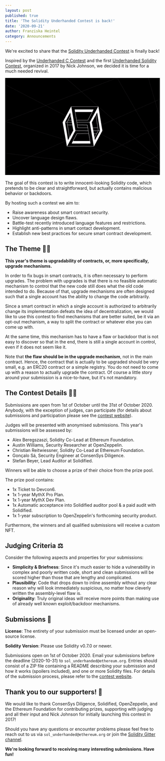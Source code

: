 ```yaml
---
layout: post
published: true
title: 'The Solidity Underhanded Contest is back!'
date: '2020-09-21'
author: Franziska Heintel
category: Announcements
---
```


We're excited to share that the [Solidity Underhanded Contest](https://underhanded.soliditylang.org/) is finally back!

Inspired by the [Underhanded C Contest](http://www.underhanded-c.org/) and the first [Underhanded Solidity Contest](https://u.solidity.cc/), organized in 2017 by Nick Johnson, we decided it is time for a much needed revival.

![Solidity Underhanded Contest](/img/2020/09/Underhanded_Solidity.gif)

The goal of this contest is to write innocent-looking Solidity code, which pretends to be clear and straightforward, but actually contains malicious behavior or backdoors.

By hosting such a contest we aim to:

+ Raise awareness about smart contract security.
+ Uncover language design flaws.
+ Battle-test recently introduced language features and restrictions.
+ Highlight anti-patterns in smart contact development.
+ Establish new best practices for secure smart contract development.

## The Theme 🚪🔑

**This year's theme is upgradability of contracts, or, more specifically, upgrade mechanisms.**

In order to fix bugs in smart contracts, it is often necessary to perform upgrades. The problem with upgrades is that there is no feasible automatic mechanism to control that the new code still does what the old code intended to do. Because of that, upgrade mechanisms are often designed such that a single account has the ability to change the code arbitrarily.

Since a smart contract in which a single account is authorized to arbitrarily change its implementation defeats the idea of decentralization, we would like to use this contest to find mechanisms that are better suited, be it via an opt-out mechanism, a way to split the contract or whatever else you can come up with.

At the same time, this mechanism has to have a flaw or backdoor that is not easy to discover so that in the end, there is still a single account in control, even if it does not seem like it.

Note that **the flaw should be in the upgrade mechanism**, not in the main contract. Hence, the contract that is actually to be upgraded should be very small, e.g. an ERC20 contract or a simple registry. You do not need to come up with a reason to actually upgrade the contract. Of course a little story around your submission is a nice-to-have, but it's not mandatory.

## The Contest Details 🧑‍💻

Submissions are open from 1st of October until the 31st of October 2020. Anybody, with the exception of judges, can participate (for details about submissions and participation please see the [contest website](https://underhanded.soliditylang.org/)).

Judges will be presented with anonymised submissions. This year's submissions will be assessed by:

+ Alex Beregszaszi, Solidity Co-Lead at Ethereum Foundation.
+ Austin Williams, Security Researcher at OpenZeppelin.
+ Christian Reitwiessner, Solidity Co-Lead at Ethereum Foundation.
+ Gonçalo Sá, Security Engineer at ConsenSys Diligence.
+ Stefan Beyer, Lead Auditor at Solidified.

Winners will be able to choose a prize of their choice from the prize pool. 

The prize pool contains: 

+ 1x Ticket to Devcon6.
+ 1x 1-year MythX Pro Plan.
+ 1x 1-year MythX Dev Plan.
+ 1x Automatic acceptance into Solidified auditor pool & a paid audit with Solidified.
+ 1x 1-year subscription to OpenZeppelin's forthcoming security product.

Furthermore, the winners and all qualified submissions will receive a custom NFT.

## Judging Criteria ⚖️

Consider the following aspects and properties for your submissions:

+ **Simplicity & Briefness**: Since it's much easier to hide a vulnerability in complex and poorly written code, short and clean submissions will be scored higher than those that are lengthy and complicated.
+ **Plausibility**: Code that drops down to inline assembly without any clear reason why will look immediately suspicious, no matter how cleverly written the assembly-level flaw is.
+ **Originality**: Truly original ideas will receive more points than making use of already well known exploit/backdoor mechanisms.

## Submissions 📩

**License**: The entirety of your submission must be licensed under an open-source license. 

**Solidity Version**: Please use Solidity v0.7.0 or newer.

Submissions open on 1st of October 2020. Email your submissions before the deadline (2020-10-31) to `sol_underhanded@ethereum.org`. Entries should consist of a ZIP file containing a README describing your submission and how it works (spoilers included), and one or more Solidity files. For details of the submission process, please refer to the [contest website](https://underhanded.soliditylang.org/).


## Thank you to our supporters! 🥰

We would like to thank ConsenSys Diligence, Solidified, OpenZeppelin, and the Ethereum Foundation for contributing prizes, supporting with judging and all their input and Nick Johnson for initially launching this contest in 2017!

Should you have any questions or encounter problems please feel free to reach out to us via `sol_underhanded@ethereum.org` or join the [Solidity Gitter channel](https://gitter.im/ethereum/solidity).

**We're looking forward to receiving many interesting submissions. Have fun!**
